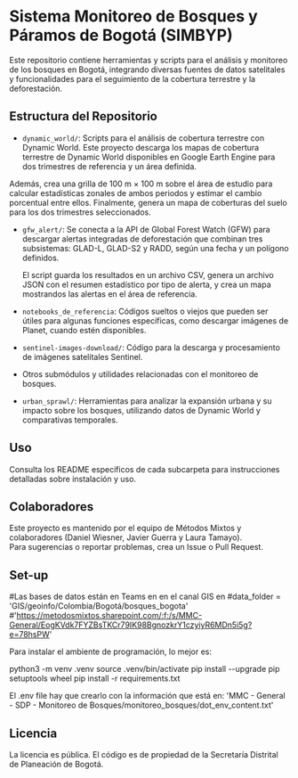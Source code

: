 # Sistema Monitoreo de Bosques y Páramos de Bogotá (SIMBYP)

Este repositorio contiene herramientas y scripts para el análisis y monitoreo de los bosques en Bogotá, integrando diversas fuentes de datos satelitales y funcionalidades para el seguimiento de la cobertura terrestre y la deforestación.

## Estructura del Repositorio

- `dynamic_world/`: Scripts para el análisis de cobertura terrestre con Dynamic World.
Este proyecto descarga los mapas de cobertura terrestre de Dynamic World disponibles en 
Google Earth Engine para dos trimestres de referencia y un área definida.

Además, crea una grilla de 100 m × 100 m sobre el área de estudio para calcular estadísticas 
zonales de ambos periodos y estimar el cambio porcentual entre ellos. Finalmente, genera un mapa de coberturas del suelo para los dos trimestres seleccionados.

- `gfw_alert/`:   Se conecta a la API de Global Forest Watch (GFW) para descargar alertas integradas 
  de deforestación que combinan tres subsistemas: GLAD-L, GLAD-S2 y RADD, según una fecha y un polígono 
  definidos.

  El script guarda los resultados en un archivo CSV, genera un archivo JSON con el resumen estadístico 
  por tipo de alerta, y crea un mapa mostrandos las alertas en el área de referencia.

- `notebooks_de_referencia`: Códigos sueltos o viejos que pueden ser útiles para algunas funciones específicas, como descargar imágenes de Planet, cuando estén disponibles. 

- `sentinel-images-download/`: Código para la descarga y procesamiento de imágenes satelitales Sentinel.
- Otros submódulos y utilidades relacionadas con el monitoreo de bosques.

- `urban_sprawl/`: Herramientas para analizar la expansión urbana y su impacto sobre los bosques, utilizando datos de Dynamic World y comparativas temporales.

## Uso

Consulta los README específicos de cada subcarpeta para instrucciones detalladas sobre instalación y uso.

## Colaboradores

Este proyecto es mantenido por el equipo de Métodos Mixtos y colaboradores (Daniel Wiesner, Javier Guerra y Laura Tamayo).  
Para sugerencias o reportar problemas, crea un Issue o Pull Request.

## Set-up

#Las bases de datos están en Teams en en el canal GIS en
#data_folder = 'GIS/geoinfo/Colombia/Bogotá/bosques_bogota'
#'https://metodosmixtos.sharepoint.com/:f:/s/MMC-General/EogKVdk7FYZBsTKCr79IK98BgnozkrY1czyiyR6MDn5i5g?e=78hsPW'

Para instalar el ambiente de programación, lo mejor es: 

python3 -m venv .venv
source .venv/bin/activate
pip install --upgrade pip setuptools wheel
pip install -r requirements.txt

El .env file hay que crearlo con la información que está en: 
'MMC - General - SDP - Monitoreo de Bosques/monitoreo_bosques/dot_env_content.txt'

## Licencia

La licencia es pública. El código es de propiedad de la Secretaría Distrital de Planeación de Bogotá.